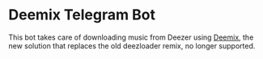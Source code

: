 # Deemix Telegram Bot

This bot takes care of downloading music from Deezer using [Deemix](https://notabug.org/RemixDev/deemix), the new solution that replaces the old deezloader remix, no longer supported.